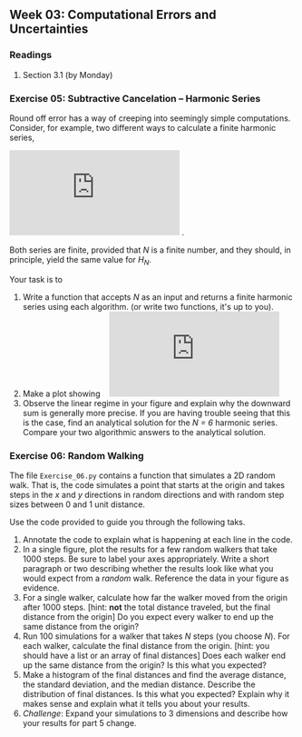 ## Week 03: Computational Errors and Uncertainties

### Readings

 1. Section 3.1 (by Monday)

### Exercise 05: Subtractive Cancelation &ndash; Harmonic Series
Round off error has a way of creeping into seemingly simple computations.
Consider, for example, two different ways to calculate a finite harmonic 
series,

![equation](https://latex.codecogs.com/gif.latex?%5Clarge%20H_N%5E%7B%5Crm%20up%7D%20%3D%20%5Csum_%7Bn%3D1%7D%5E%7BN%7D%5Cfrac%7B1%7D%7Bn%7D%5C%20%5Ctextrm%7B%20and%20%7D%5C%20H_N%5E%7B%5Crm%20dn%7D%20%3D%20%5Csum_%7Bn%3DN%7D%5E%7B1%7D%5Cfrac%7B1%7D%7Bn%7D) .

Both series are finite, provided that _N_ is a finite number, and they 
should, in principle, yield the same value for _H<sub>N</sub>_. 

Your task is to
 1. Write a function that accepts _N_ as an input and returns a finite 
    harmonic series using each algorithm. (or write two functions, it's
    up to you).
 2. Make a plot showing &nbsp;&nbsp;
    ![equation](https://latex.codecogs.com/gif.latex?%5Clarge%20%5Cfrac%7BH_N%5E%7B%5Crm%20up%7D%20-%20H_N%5E%7B%5Crm%20dn%7D%7D%7B%7CH_N%5E%7B%5Crm%20up%7D%7C%20&plus;%20%7CH_N%5E%7B%5Crm%20dn%7D%7C%7D%20%5Ctextrm%7B%20vs%20%7D%20N)
 3. Observe the linear regime in your figure and explain why the downward
    sum is generally more precise. If you are having trouble seeing that
    this is the case, find an analytical solution for the _N = 6_ harmonic
    series. Compare your two algorithmic answers to the analytical solution.

### Exercise 06: Random Walking
The file `Exercise_06.py` contains a function that simulates a 2D random 
walk. That is, the code simulates a point that starts at the origin and 
takes steps in the _x_ and _y_ directions in random directions and with
random step sizes between 0 and 1 unit distance. 

Use the code provided to guide you through the following taks.
 1. Annotate the code to explain what is happening at each line in the 
    code.
 2. In a single figure, plot the results for a few random walkers that 
    take 1000 steps. Be sure to label your axes appropriately. Write a 
    short paragraph or two describing whether the results look like what 
    you would expect from a _random_ walk. Reference the data in your 
    figure as evidence.
 3. For a single walker, calculate how far the walker moved from the 
    origin after 1000 steps. [hint: **not** the total distance traveled,
    but the final distance from the origin] Do you expect every walker to
    end up the same distance from the origin?
 4. Run 100 simulations for a walker that takes _N_ steps (you choose _N_).
    For each walker, calculate the final distance from the origin. [hint:
    you should have a list or an array of final distances] Does each 
    walker end up the same distance from the origin? Is this what you 
    expected?
 5. Make a histogram of the final distances and find the average distance,
    the standard deviation, and the median distance. Describe the distribution
    of final distances. Is this what you expected? Explain why it makes 
    sense and explain what it tells you about your results.
 6. _Challenge_: Expand your simulations to 3 dimensions and describe how
    your results for part 5 change.

